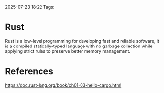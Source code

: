 2025-07-23 18:22
Tags:  
# Rust

Rust is a low-level programming for developing fast and reliable software, it is a compiled statically-typed language with no garbage collection while applying strict rules to preserve better memory management.

# References

https://doc.rust-lang.org/book/ch01-03-hello-cargo.html
